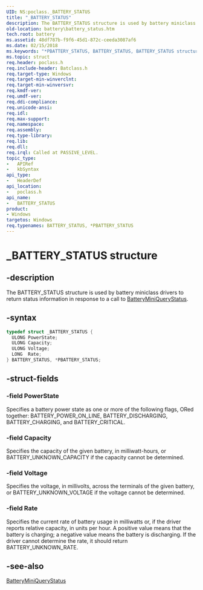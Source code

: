 ```yaml
---
UID: NS:poclass._BATTERY_STATUS
title: "_BATTERY_STATUS"
description: The BATTERY_STATUS structure is used by battery miniclass drivers to return status information in response to a call to BatteryMiniQueryStatus.
old-location: battery\battery_status.htm
tech.root: battery
ms.assetid: 48df787b-f9f6-45d1-872c-ceeda3087af6
ms.date: 02/15/2018
ms.keywords: "*PBATTERY_STATUS, BATTERY_STATUS, BATTERY_STATUS structure [Battery Devices], PBATTERY_STATUS, PBATTERY_STATUS structure pointer [Battery Devices], _BATTERY_STATUS, bat-struct_11dfaf25-0f90-4c5b-8017-15fb2124423b.xml, battery.battery_status, poclass/BATTERY_STATUS, poclass/PBATTERY_STATUS"
ms.topic: struct
req.header: poclass.h
req.include-header: Batclass.h
req.target-type: Windows
req.target-min-winverclnt:
req.target-min-winversvr:
req.kmdf-ver:
req.umdf-ver:
req.ddi-compliance:
req.unicode-ansi:
req.idl:
req.max-support:
req.namespace:
req.assembly:
req.type-library:
req.lib:
req.dll:
req.irql: Called at PASSIVE_LEVEL.
topic_type:
-	APIRef
-	kbSyntax
api_type:
-	HeaderDef
api_location:
-	poclass.h
api_name:
-	BATTERY_STATUS
product:
- Windows
targetos: Windows
req.typenames: BATTERY_STATUS, *PBATTERY_STATUS
---
```


# _BATTERY_STATUS structure


## -description


The BATTERY_STATUS structure is used by battery miniclass drivers to return status information in response to a call to <a href="https://msdn.microsoft.com/04811f63-8a57-4b39-84c5-c9b7f803c057">BatteryMiniQueryStatus</a>.


## -syntax


```cpp
typedef struct _BATTERY_STATUS {
  ULONG PowerState;
  ULONG Capacity;
  ULONG Voltage;
  LONG  Rate;
} BATTERY_STATUS, *PBATTERY_STATUS;
```


## -struct-fields




### -field PowerState

Specifies a battery power state as one or more of the following flags, ORed together: BATTERY_POWER_ON_LINE, BATTERY_DISCHARGING, BATTERY_CHARGING, and BATTERY_CRITICAL.


### -field Capacity

Specifies the capacity of the given battery, in milliwatt-hours, or BATTERY_UNKNOWN_CAPACITY if the capacity cannot be determined.


### -field Voltage

Specifies the voltage, in millivolts, across the terminals of the given battery, or BATTERY_UNKNOWN_VOLTAGE if the voltage cannot be determined.


### -field Rate

Specifies the current rate of battery usage in milliwatts or, if the driver reports relative capacity, in units per hour. A positive value means that the battery is charging; a negative value means the battery is discharging. If the driver cannot determine the rate, it should return BATTERY_UNKNOWN_RATE.


## -see-also

<a href="https://msdn.microsoft.com/04811f63-8a57-4b39-84c5-c9b7f803c057">BatteryMiniQueryStatus</a>



 

 


